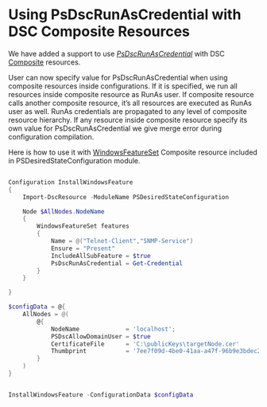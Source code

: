 # Using PsDscRunAsCredential with DSC Composite Resources   

We have added a support to use [*PsDscRunAsCredential*](https://msdn.microsoft.com/cs-cz/powershell/dsc/runasuser) with DSC [Composite](https://msdn.microsoft.com/en-us/powershell/dsc/authoringresourcecomposite) resources.    

User can now specify value for PsDscRunAsCredential when using composite resources inside configurations. If it is specified, we run all resources inside composite resource as RunAs user. If composite resource calls another composite resource, it’s all resources are executed as RunAs user as well.  RunAs credentials are propagated to any level of composite resource hierarchy. If any resource inside composite resource specify its own value for PsDscRunAsCredential we give merge error during configuration compilation.

Here is how to use it with [WindowsFeatureSet](https://msdn.microsoft.com/en-us/powershell/wmf/dsc_newresources) Composite resource included in PSDesiredStateConfiguration module. 



```powershell

Configuration InstallWindowsFeature     
{
    Import-DscResource -ModuleName PSDesiredStateConfiguration

    Node $AllNodes.NodeName
	{
        WindowsFeatureSet features 
        {  
            Name = @("Telnet-Client","SNMP-Service")  
            Ensure = "Present"  
            IncludeAllSubFeature = $true  
			PsDscRunAsCredential = Get-Credential   
        }  
    }

}

$configData = @{
    AllNodes = @(
        @{
            NodeName             = 'localhost';
            PSDscAllowDomainUser = $true
            CertificateFile      = 'C:\publicKeys\targetNode.cer'
            Thumbprint           = '7ee7f09d-4be0-41aa-a47f-96b9e3bdec25'
        }
    )
}


InstallWindowsFeature -ConfigurationData $configData 

```